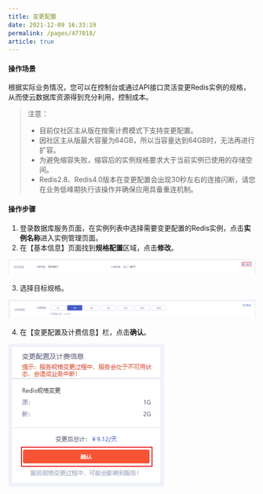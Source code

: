 ```yaml
---
title: 变更配置
date: 2021-12-09 16:33:19
permalink: /pages/477018/
article: true
---
```


#### 操作场景

根据实际业务情况，您可以在控制台或通过API接口灵活变更Redis实例的规格，从而使云数据库资源得到充分利用，控制成本。

> 注意：
>
> - 目前仅社区主从版在按需计费模式下支持变更配置。
> - 因社区主从版最大容量为64GB，所以当容量达到64GB时，无法再进行扩容。
> - 为避免缩容失败，缩容后的实例规格要求大于当前实例已使用的存储空间。
> - Redis2.8、Redis4.0版本在变更配置会出现30秒左右的连接闪断，请您在业务低峰期执行该操作并确保应用具备重连机制。

#### 操作步骤

1. 登录数据库服务页面，在实例列表中选择需要变更配置的Redis实例，点击**实例名称**进入实例管理页面。
2. 在【基本信息】页面找到**规格配置**区域，点击**修改**。

![008](../../pics/008-16390403562341.png)

3. 选择目标规格。

![009](../../pics/009.png)

4. 在【变更配置及计费信息】栏，点击**确认**。

![10](../../pics/10.png)

